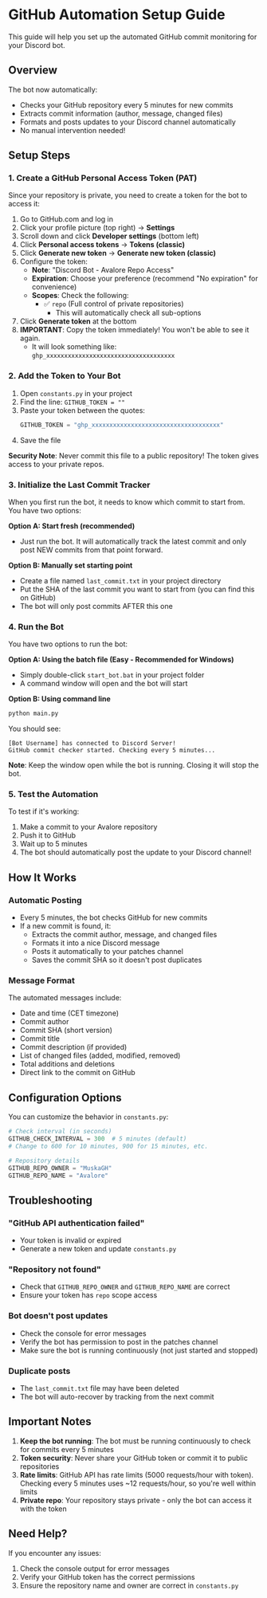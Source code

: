 # GitHub Automation Setup Guide

This guide will help you set up the automated GitHub commit monitoring for your Discord bot.

## Overview

The bot now automatically:
- Checks your GitHub repository every 5 minutes for new commits
- Extracts commit information (author, message, changed files)
- Formats and posts updates to your Discord channel automatically
- No manual intervention needed!

## Setup Steps

### 1. Create a GitHub Personal Access Token (PAT)

Since your repository is private, you need to create a token for the bot to access it:

1. Go to GitHub.com and log in
2. Click your profile picture (top right) → **Settings**
3. Scroll down and click **Developer settings** (bottom left)
4. Click **Personal access tokens** → **Tokens (classic)**
5. Click **Generate new token** → **Generate new token (classic)**
6. Configure the token:
   - **Note**: "Discord Bot - Avalore Repo Access"
   - **Expiration**: Choose your preference (recommend "No expiration" for convenience)
   - **Scopes**: Check the following:
     - ✅ `repo` (Full control of private repositories)
       - This will automatically check all sub-options
7. Click **Generate token** at the bottom
8. **IMPORTANT**: Copy the token immediately! You won't be able to see it again.
   - It will look something like: `ghp_xxxxxxxxxxxxxxxxxxxxxxxxxxxxxxxxxxxx`

### 2. Add the Token to Your Bot

1. Open `constants.py` in your project
2. Find the line: `GITHUB_TOKEN = ""`
3. Paste your token between the quotes:
   ```python
   GITHUB_TOKEN = "ghp_xxxxxxxxxxxxxxxxxxxxxxxxxxxxxxxxxxxx"
   ```
4. Save the file

**Security Note**: Never commit this file to a public repository! The token gives access to your private repos.

### 3. Initialize the Last Commit Tracker

When you first run the bot, it needs to know which commit to start from. You have two options:

**Option A: Start fresh (recommended)**
- Just run the bot. It will automatically track the latest commit and only post NEW commits from that point forward.

**Option B: Manually set starting point**
- Create a file named `last_commit.txt` in your project directory
- Put the SHA of the last commit you want to start from (you can find this on GitHub)
- The bot will only post commits AFTER this one

### 4. Run the Bot

You have two options to run the bot:

**Option A: Using the batch file (Easy - Recommended for Windows)**
- Simply double-click `start_bot.bat` in your project folder
- A command window will open and the bot will start

**Option B: Using command line**
```bash
python main.py
```

You should see:
```
[Bot Username] has connected to Discord Server!
GitHub commit checker started. Checking every 5 minutes...
```

**Note**: Keep the window open while the bot is running. Closing it will stop the bot.

### 5. Test the Automation

To test if it's working:

1. Make a commit to your Avalore repository
2. Push it to GitHub
3. Wait up to 5 minutes
4. The bot should automatically post the update to your Discord channel!

## How It Works

### Automatic Posting
- Every 5 minutes, the bot checks GitHub for new commits
- If a new commit is found, it:
  - Extracts the commit author, message, and changed files
  - Formats it into a nice Discord message
  - Posts it automatically to your patches channel
  - Saves the commit SHA so it doesn't post duplicates

### Message Format
The automated messages include:
- Date and time (CET timezone)
- Commit author
- Commit SHA (short version)
- Commit title
- Commit description (if provided)
- List of changed files (added, modified, removed)
- Total additions and deletions
- Direct link to the commit on GitHub


## Configuration Options

You can customize the behavior in `constants.py`:

```python
# Check interval (in seconds)
GITHUB_CHECK_INTERVAL = 300  # 5 minutes (default)
# Change to 600 for 10 minutes, 900 for 15 minutes, etc.

# Repository details
GITHUB_REPO_OWNER = "MuskaGH"
GITHUB_REPO_NAME = "Avalore"
```

## Troubleshooting

### "GitHub API authentication failed"
- Your token is invalid or expired
- Generate a new token and update `constants.py`

### "Repository not found"
- Check that `GITHUB_REPO_OWNER` and `GITHUB_REPO_NAME` are correct
- Ensure your token has `repo` scope access

### Bot doesn't post updates
- Check the console for error messages
- Verify the bot has permission to post in the patches channel
- Make sure the bot is running continuously (not just started and stopped)

### Duplicate posts
- The `last_commit.txt` file may have been deleted
- The bot will auto-recover by tracking from the next commit

## Important Notes

1. **Keep the bot running**: The bot must be running continuously to check for commits every 5 minutes
2. **Token security**: Never share your GitHub token or commit it to public repositories
3. **Rate limits**: GitHub API has rate limits (5000 requests/hour with token). Checking every 5 minutes uses ~12 requests/hour, so you're well within limits
4. **Private repo**: Your repository stays private - only the bot can access it with the token

## Need Help?

If you encounter any issues:
1. Check the console output for error messages
2. Verify your GitHub token has the correct permissions
3. Ensure the repository name and owner are correct in `constants.py`
